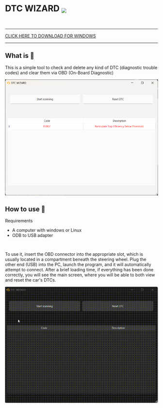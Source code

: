 # DTC WIZARD <img  src="https://raw.githubusercontent.com/Giuseppe7887/DTC-WIZARD/refs/heads/main/assets/icon.ico" width=30 style="transform:translateY(5px)"/>

<br/>

<hr/>
<a href="https://github.com/Giuseppe7887/DTC-WIZARD/releases/download/v1/DTC.WIZARD.exe">CLICK HERE TO DOWNLOAD FOR WINDOWS</a>
<hr/>

## What is 🧙

This is a simple tool to check and delete any kind of DTC (diagnostic trouble codes) and clear them via OBD (On-Board Diagnostic)

<img src="https://raw.githubusercontent.com/Giuseppe7887/DTC-WIZARD/refs/heads/main/assets/app.png"/>

## How to use 🔧

Requirements

- A computer with windows or Linux
- ODB to USB adapter

<br/>

To use it, insert the OBD connector into the appropriate slot, which is usually located in a compartment beneath the steering wheel. Plug the other end (USB) into the PC, launch the program, and it will automatically attempt to connect. After a brief loading time, if everything has been done correctly, you will see the main screen, where you will be able to both view and reset the car's DTCs.

<img src="https://raw.githubusercontent.com/Giuseppe7887/DTC-WIZARD/refs/heads/main/assets/demo.gif"/>
